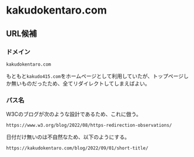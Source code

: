 # kakudokentaro.com

## URL候補

### ドメイン

`kakudokentaro.com`

もともと`kakudo415.com`をホームページとして利用していたが、トップページしか無いものだったため、全てリダイレクトしてしまえばよい。

### パス名

W3Cのブログが次のような設計であるため、これに倣う。

`https://www.w3.org/blog/2022/08/https-redirection-observations/`

日付だけ無いのは不自然なため、以下のようにする。

`https://kakudokentaro.com/blog/2022/09/01/short-title/`

